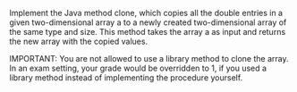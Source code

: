 Implement the Java method clone, which copies all the double entries in a given two-dimensional array a to a newly created two-dimensional array of the same type and size. This method takes the array a as input and returns the new array with the copied values.

IMPORTANT: You are not allowed to use a library method to clone the array. In an exam setting, your grade would be overridden to 1, if you used a library method instead of implementing the procedure yourself.